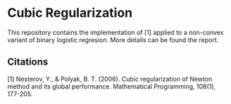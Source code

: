 # Cubic Regularization
This repository contains the implementation of [1] applied to a non-convex variant of binary logistic regresion. More details can be found the report.


## Citations

[1] Nesterov, Y., & Polyak, B. T. (2006). Cubic regularization of Newton method and its global performance. Mathematical Programming, 108(1), 177-205.
